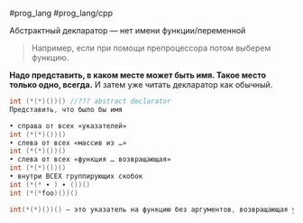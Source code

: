 #prog_lang #prog_lang/cpp 

Абстрактный декларатор — нет имени функции/переменной

> Например, если при помощи препроцессора потом выберем функцию.

**Надо представить, в каком месте может быть имя. Такое место только одно, всегда.**
И затем уже читать декларатор как обычный.

```c++
int (*(*)())() //??? abstract declarator
Представить, что было бы имя

• справа от всех «указателей»
int (*(*)())()
• слева от всех «массив из …»
int (*(*)())()
• слева от всех «функция … возвращающая»
int (*(*)())()
• внутри ВСЕХ группирующих скобок
int (*(* ∙ ) ∙ ())()
int (*(*foo)())()

int(*(*)())() – это указатель на функцию без аргументов, возвращающая указатель на функцию без аргументов, возвращающую int
```